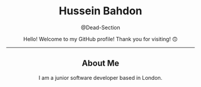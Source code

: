 


<h1 align="center">Hussein Bahdon</h1>
<p align="center"> @Dead-Section<p/>

<p align="center" dir="auto">
Hello! Welcome to my GitHub profile! Thank you for visiting! <g-emoji class="g-emoji" alias="upside_down_face" fallback-src="https://github.githubassets.com/images/icons/emoji/unicode/1f643.png">🙃</g-emoji>
</p>
<hr>
<h2 align="center" dir="auto"> About Me </h2>
<p align="center" dir="auto">
I am a junior software developer based in London. 
</p>
